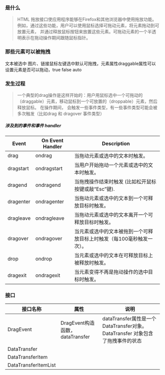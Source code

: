 ### 是什么
> HTML 拖放接口使应用程序能够在Firefox和其他浏览器中使用拖放功能。例如，通过这些功能，用户可以使用鼠标选择可拖动元素，将元素拖动到可放置元素，
并通过释放鼠标按钮来放置这些元素。可拖动元素的一个半透明表示在拖动操作期间跟随鼠标指针。

### 那些元素可以被拖拽

文本被选中 图片、链接鼠标左键选中默认可拖拽，元素属性draggable属性可以设置元素是否可以拖动，true false auto

### 发生过程
> 一个典型的drag操作是这样开始的：用户用鼠标选中一个可拖动的（draggable）元素，移动鼠标到一个可放置的（droppable）元素，然后释放鼠标。 在操作期间，
会触发一些事件类型，有一些事件类型可能会被多次触发（比如drag 和 dragover 事件类型）

##### 涉及到的事件和事件 handler

|Event|	On Event Handler|	Description
|-|-|-
|drag|	ondrag	|当拖动元素或选中的文本时触发。
|dragstart|	ondragstart|	当用户开始拖动一个元素或选中的文本时触发。
|dragend	|ondragend	|当拖拽操作结束时触发 (比如松开鼠标按键或敲“Esc”键). 
|dragenter|	ondragenter|	当拖动元素或选中的文本到一个可释放目标时触发。
|dragleave|	ondragleave	|当拖动元素或选中的文本离开一个可释放目标时触发。
|dragover	|ondragover	|当元素或选中的文本被拖到一个可释放目标上时触发（每100毫秒触发一次）。
|drop	|ondrop	|当元素或选中的文本在可释放目标上被释放时触发。
|dragexit	|ondragexit|	当元素变得不再是拖动操作的选中目标时触发。

### 接口

|接口名称|属性|说明
|-|-|-
|DragEvent|DragEvent构造函数，dataTransfer|dataTransfer属性是一个DataTransfer对象。 DataTransfer 对象包含了拖拽事件的状态
|DataTransfer||
|DataTransferItem||
|DataTransferItemList||

